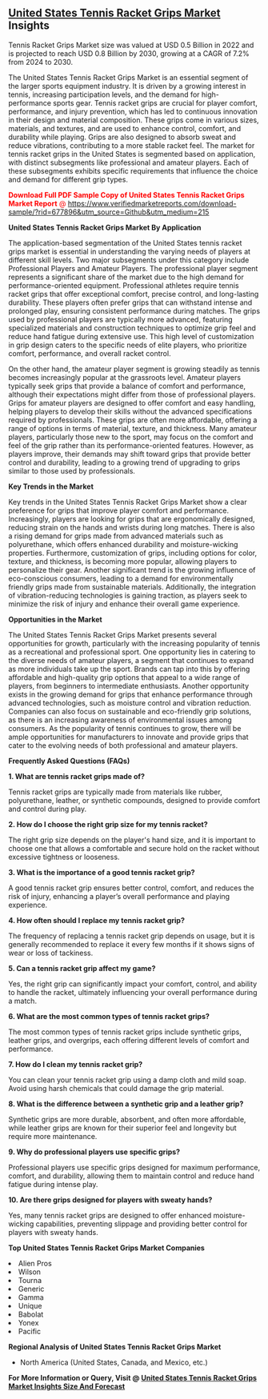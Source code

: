<h2><a href="https://www.verifiedmarketreports.com/download-sample/?rid=677896&amp;utm_source=Github&amp;utm_medium=215" target="_blank">United States Tennis Racket Grips Market</a> Insights</h2><p>Tennis Racket Grips Market size was valued at USD 0.5 Billion in 2022 and is projected to reach USD 0.8 Billion by 2030, growing at a CAGR of 7.2% from 2024 to 2030.</p><p><p>The United States Tennis Racket Grips Market is an essential segment of the larger sports equipment industry. It is driven by a growing interest in tennis, increasing participation levels, and the demand for high-performance sports gear. Tennis racket grips are crucial for player comfort, performance, and injury prevention, which has led to continuous innovation in their design and material composition. These grips come in various sizes, materials, and textures, and are used to enhance control, comfort, and durability while playing. Grips are also designed to absorb sweat and reduce vibrations, contributing to a more stable racket feel. The market for tennis racket grips in the United States is segmented based on application, with distinct subsegments like professional and amateur players. Each of these subsegments exhibits specific requirements that influence the choice and demand for different grip types. <p><span class=""><span style="color: #ff0000;"><strong>Download Full PDF Sample Copy of United States Tennis Racket Grips Market Report</strong> @ </span><a href="https://www.verifiedmarketreports.com/download-sample/?rid=677896&amp;utm_source=Github&amp;utm_medium=215" target="_blank">https://www.verifiedmarketreports.com/download-sample/?rid=677896&amp;utm_source=Github&amp;utm_medium=215</a></span></p></p><p><strong>United States Tennis Racket Grips Market By Application</strong></p><p>The application-based segmentation of the United States tennis racket grips market is essential in understanding the varying needs of players at different skill levels. Two major subsegments under this category include Professional Players and Amateur Players. The professional player segment represents a significant share of the market due to the high demand for performance-oriented equipment. Professional athletes require tennis racket grips that offer exceptional comfort, precise control, and long-lasting durability. These players often prefer grips that can withstand intense and prolonged play, ensuring consistent performance during matches. The grips used by professional players are typically more advanced, featuring specialized materials and construction techniques to optimize grip feel and reduce hand fatigue during extensive use. This high level of customization in grip design caters to the specific needs of elite players, who prioritize comfort, performance, and overall racket control.</p><p>On the other hand, the amateur player segment is growing steadily as tennis becomes increasingly popular at the grassroots level. Amateur players typically seek grips that provide a balance of comfort and performance, although their expectations might differ from those of professional players. Grips for amateur players are designed to offer comfort and easy handling, helping players to develop their skills without the advanced specifications required by professionals. These grips are often more affordable, offering a range of options in terms of material, texture, and thickness. Many amateur players, particularly those new to the sport, may focus on the comfort and feel of the grip rather than its performance-oriented features. However, as players improve, their demands may shift toward grips that provide better control and durability, leading to a growing trend of upgrading to grips similar to those used by professionals.</p><p><strong>Key Trends in the Market</strong></p><p>Key trends in the United States Tennis Racket Grips Market show a clear preference for grips that improve player comfort and performance. Increasingly, players are looking for grips that are ergonomically designed, reducing strain on the hands and wrists during long matches. There is also a rising demand for grips made from advanced materials such as polyurethane, which offers enhanced durability and moisture-wicking properties. Furthermore, customization of grips, including options for color, texture, and thickness, is becoming more popular, allowing players to personalize their gear. Another significant trend is the growing influence of eco-conscious consumers, leading to a demand for environmentally friendly grips made from sustainable materials. Additionally, the integration of vibration-reducing technologies is gaining traction, as players seek to minimize the risk of injury and enhance their overall game experience.</p><p><strong>Opportunities in the Market</strong></p><p>The United States Tennis Racket Grips Market presents several opportunities for growth, particularly with the increasing popularity of tennis as a recreational and professional sport. One opportunity lies in catering to the diverse needs of amateur players, a segment that continues to expand as more individuals take up the sport. Brands can tap into this by offering affordable and high-quality grip options that appeal to a wide range of players, from beginners to intermediate enthusiasts. Another opportunity exists in the growing demand for grips that enhance performance through advanced technologies, such as moisture control and vibration reduction. Companies can also focus on sustainable and eco-friendly grip solutions, as there is an increasing awareness of environmental issues among consumers. As the popularity of tennis continues to grow, there will be ample opportunities for manufacturers to innovate and provide grips that cater to the evolving needs of both professional and amateur players.</p><p><strong>Frequently Asked Questions (FAQs)</strong></p><p><strong>1. What are tennis racket grips made of?</strong></p><p>Tennis racket grips are typically made from materials like rubber, polyurethane, leather, or synthetic compounds, designed to provide comfort and control during play.</p><p><strong>2. How do I choose the right grip size for my tennis racket?</strong></p><p>The right grip size depends on the player's hand size, and it is important to choose one that allows a comfortable and secure hold on the racket without excessive tightness or looseness.</p><p><strong>3. What is the importance of a good tennis racket grip?</strong></p><p>A good tennis racket grip ensures better control, comfort, and reduces the risk of injury, enhancing a player’s overall performance and playing experience.</p><p><strong>4. How often should I replace my tennis racket grip?</strong></p><p>The frequency of replacing a tennis racket grip depends on usage, but it is generally recommended to replace it every few months if it shows signs of wear or loss of tackiness.</p><p><strong>5. Can a tennis racket grip affect my game?</strong></p><p>Yes, the right grip can significantly impact your comfort, control, and ability to handle the racket, ultimately influencing your overall performance during a match.</p><p><strong>6. What are the most common types of tennis racket grips?</strong></p><p>The most common types of tennis racket grips include synthetic grips, leather grips, and overgrips, each offering different levels of comfort and performance.</p><p><strong>7. How do I clean my tennis racket grip?</strong></p><p>You can clean your tennis racket grip using a damp cloth and mild soap. Avoid using harsh chemicals that could damage the grip material.</p><p><strong>8. What is the difference between a synthetic grip and a leather grip?</strong></p><p>Synthetic grips are more durable, absorbent, and often more affordable, while leather grips are known for their superior feel and longevity but require more maintenance.</p><p><strong>9. Why do professional players use specific grips?</strong></p><p>Professional players use specific grips designed for maximum performance, comfort, and durability, allowing them to maintain control and reduce hand fatigue during intense play.</p><p><strong>10. Are there grips designed for players with sweaty hands?</strong></p><p>Yes, many tennis racket grips are designed to offer enhanced moisture-wicking capabilities, preventing slippage and providing better control for players with sweaty hands.</p></p><p><strong>Top United States Tennis Racket Grips Market Companies</strong></p><div data-test-id=""><p><li>Alien Pros</li><li> Wilson</li><li> Tourna</li><li> Generic</li><li> Gamma</li><li> Unique</li><li> Babolat</li><li> Yonex</li><li> Pacific</li></p><div><strong>Regional Analysis of&nbsp;United States Tennis Racket Grips Market</strong></div><ul><li dir="ltr"><p dir="ltr">North America&nbsp;(United States, Canada, and Mexico, etc.)</p></li></ul><p><strong>For More Information or Query, Visit @&nbsp;</strong><strong><a href="https://www.verifiedmarketreports.com/product/tennis-racket-grips-market/?utm_source=Github&amp;utm_medium=215" target="_blank">United States Tennis Racket Grips Market Insights Size And Forecast</a></strong></p></div>
